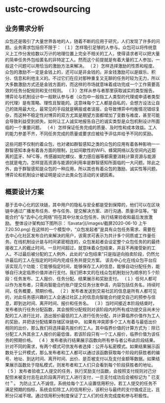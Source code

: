 # ustc-crowdsourcing
## 业务需求分析
 众包还是吸引了大量世界各地的人，随着不断的应用于研宄，人们发现了许多的问题。业务需求包括但不限于：
（１）怎样吸引足够的人参与。众包可以将传统意义上工作分发给数以万计的地理位置上完全不相关的工人，使得请求者可以把大量的简单任务外包给匿名的非特定工人。然而这个前提就是有着大量的工人参加，一般这个问题可以用恰当的激励方法来解决。
（２）怎样选择激励的性质和程度。众包的激励不一定是金钱上的，还可以是非金钱的。非金钱激励可以是娱乐、积分、信息和利他主义的。不过它们在应对那种重复又无聊的任务时较为无力，所以大多数激励方式还是金钱方面的，而这样的市场就意味着成功完成一个工作需要高效的任务分配规则和支付规则。
（３）怎样从参与者那里获取诚实的类型报告。博弈论与机制设计中一般默认参与者（众包中一般指工人类型的代理或申请者类型的代理）是有策略、理性且智能的。这意味每个工人都是自私的，会想方设法让自己的效用最大化，最常见的手段就是瞒报或者误报，会导致博弈中均衡情况错综复杂，而这种不稳定性对博弈的双方尤其是期望方面都增加了变数与难度，甚至可能会导致利益受到损失。如何让工人诚实地报告自己的诚实类型是众包机制设计所面临的一个重要问题。
（４）怎样保证任务完成的质量、及时性和成本效益。工人的能力参差不齐，不同任务完成的质量或要求应被给予评估并给予不同的奖励。

这些问题不仅制约着众包，也对诸如群智感知之类的众包的应用有着各种影响一一群智感知本身有着各方面的限制，比如间歇性的WiFi、蜂窝网络以及空间内近距离的蓝牙、NFC等，传感器如陀螺仪、重力感应器等都需要消耗计算资源与能源也就是电力。怎样提高资源与能源的利用率是群智感知所面临的一大问题。除此之外，由于群智感知是众包的一种应用，所以其也有着众包的激励、诚实性等问题。博弈论和机制设计被证明是设计此类众包活动的关键因素。

## 概要设计方案
基于去中心化的区块链，其中用户的隐私与安全都是受到保障的，他们可以在区块链中通过广播发布任务、参与任务、提交解决方案、进行沟通、质量评估等。“智能合约”与“去中心化网络”将在其中分发众包任务，执行结果验收和最后发放激励。
整体设计架构如下图所示：
![avatar](/images/截屏2020-06-10 上午7.20.50.png)
在这样的一个模型中，“众包发起者”是具有众包任务需求、需要在去中心化社区发布合约来解决的用户，该需求可表示为共计多个同质或工作量任务。在线机制设计是与时间紧密相连的，众包发起者会设定整个众包任务的的最终接收工人的截止时间。一旦时间超过，就意味着众包结束，并且不再接受新的工人。不过最后被分配的工人例外，此处的“众包结束”只是指逆向拍卖阶段，仍然允许最后的工人在指定的时间内完成任务并提交方案。
         该去中心化在线众包平台应该实现几个功能：它能够指定时间，能够保存工人的信息，能够自动分配任务，能够自行决定临界价值并进行支付。我们把本文的在线众包机制划分为顺序的５个阶段：任务发布、工人报价、任务分配、结果展示和奖励支付。
（１）任何人都可以作为发布者，只需向智能合约账户提交任务分发申请，内容包括任务名，持续时间，任务概要，预期价格。
（２）发布者发送到交易社区的信息是所有人都可见的，对此任务感兴趣的工人会通过社区上的信息向智能合约提交自己的预参与信息，即到达时间、离开时间、报价和任务名。
（３）当时间接近本阶段结束时，发布者执行任务分配函数，其会按照分配规则对该阶段内的所有成功提交且尚未分配的工人进行比对，选出报价最低的工人进行任务分配，并计算临界价值作为工人的奖励，并把该分配结果存储区块链中。
如果有冲突即多个工人有着与最低出价相同的出价，那么我们将选择最先报价的工人。其中临界价值的计算方式为：除已分配工人外其余工人报价的最低值，若该阶段只有一个工人报价，临界价值为该任务的预期价格。
（ 4 ）发布者执行结果展示函数向所有参与者公布此阶段结果。针对不同的需求，有两个模式可供发布者选择：公开与私密模式。如果结果展示函数处于公开模式，那么发布者和工人都可以通过该函数获取每个阶段的获胜者的编号、地址、到达时间、离开时间、出价、是否被支付以及支付金额等数据。如果结果展示函数处于隐私模式，则发布者和工人们只会看到每个阶段获胜者的地址。
（ 5 ）发布者验收工人提交的任务，执行奖励支付函数，会按照支付规则对己分配但未被支付且在此阶段离开的工人进行支付，一旦支付成功后会被标记为＂已支付＂。
为防止工人不诚信，系统给每个工人设置信用积分。若工人提交的任务不满足预期的指标，系统会扣除工人的信用积分，该积分与最终的支付值成正比，且积分只减不增。通过信用积分制度保证了工人们的任务完成度和参与积极性。 
